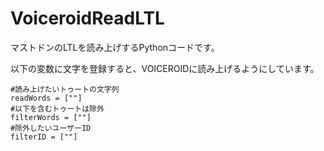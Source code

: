 # VoiceroidReadLTL  
マストドンのLTLを読み上げするPythonコードです。  
  
以下の変数に文字を登録すると、VOICEROIDに読み上げるようにしています。  
```Pyhton
#読み上げたいトゥートの文字列  
readWords = [""]  
#以下を含むトゥートは除外  
filterWords = [""]  
#除外したいユーザーID  
filterID = [""]  
```
